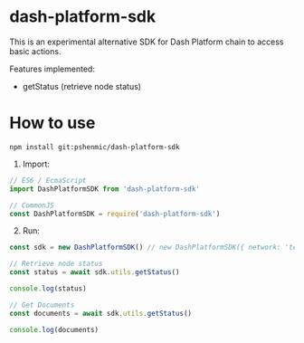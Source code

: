 # dash-platform-sdk

This is an experimental alternative SDK for Dash Platform chain to access basic actions.


Features implemented:

* getStatus (retrieve node status)


# How to use

`npm install git:pshenmic/dash-platform-sdk`


1) Import:
```javascript
// ES6 / EcmaScript
import DashPlatformSDK from 'dash-platform-sdk'

// CommonJS
const DashPlatformSDK = require('dash-platform-sdk')
```

2) Run:
```javascript
const sdk = new DashPlatformSDK() // new DashPlatformSDK({ network: 'testnet', dapiUrls: ['https://52.33.28.47:1443']}) 

// Retrieve node status
const status = await sdk.utils.getStatus()

console.log(status)

// Get Documents
const documents = await sdk.utils.getStatus()

console.log(documents)
```
